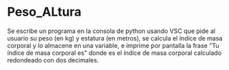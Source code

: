 # Peso_ALtura

Se escribe un programa en la consola de python usando VSC que pide al usuario su peso (en kg) y estatura (en metros), se calcula el índice de masa corporal y lo almacene en una variable, e imprime por pantalla la frase "Tu índice de masa corporal es" donde es el índice de masa corporal calculado redondeado con dos decimales. 
